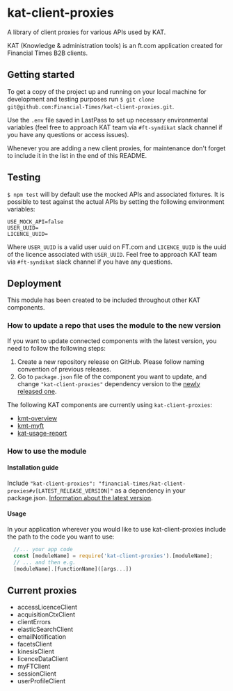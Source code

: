 # kat-client-proxies
A library of client proxies for various APIs used by KAT.

KAT (Knowledge & administration tools) is an ft.com application created for Financial Times B2B clients.

## Getting started
To get a copy of the project up and running on your local machine for development and testing purposes run `$ git clone git@github.com:Financial-Times/kat-client-proxies.git`.

Use the `.env` file saved in LastPass to set up necessary environmental variables (feel free to approach KAT team via `#ft-syndikat` slack channel if you have any questions or access issues).

Whenever you are adding a new client proxies, for maintenance don't forget to include it in the list in the end of this README.

## Testing
`$ npm test` will by default use the mocked APIs and associated fixtures. It is possible to test against the actual APIs by setting the following environment variables:

```
USE_MOCK_API=false
USER_UUID=
LICENCE_UUID=
```

Where `USER_UUID` is a valid user uuid on FT.com and `LICENCE_UUID` is the uuid of the licence associated with `USER_UUID`. Feel free to approach KAT team via `#ft-syndikat` slack channel if you have any questions.

## Deployment
This module has been created to be included throughout other KAT components.

### How to update a repo that uses the module to the new version
If you want to update connected components with the latest version, you need to follow the following steps:
1. Create a new repository release on GitHub. Please follow naming convention of previous releases.
2. Go to `package.json` file of the component you want to update, and change `"kat-client-proxies"` dependency version to the [newly released one](https://github.com/Financial-Times/kat-client-proxies/releases).

The following KAT components are currently using `kat-client-proxies`:
 - [kmt-overview](https://github.com/Financial-Times/kmt-overview)
 - [kmt-myft](https://github.com/Financial-Times/kmt-myft)
 - [kat-usage-report](https://github.com/Financial-Times/kat-usage-report)

### How to use the module

#### Installation guide

Include `"kat-client-proxies": "financial-times/kat-client-proxies#v[LATEST_RELEASE_VERSION]"` as a dependency in your package.json. [Information about the latest version](https://github.com/Financial-Times/kat-client-proxies/releases).

#### Usage

In your application wherever you would like to use kat-client-proxies include the path to the code you want to use:

```js
  //... your app code
  const [moduleName] = require('kat-client-proxies').[moduleName];
  // ... and then e.g.
  [moduleName].[functionName]([args...])
```

## Current proxies
* accessLicenceClient
* acquisitionCtxClient
* clientErrors
* elasticSearchClient
* emailNotification
* facetsClient
* kinesisClient
* licenceDataClient
* myFTClient
* sessionClient
* userProfileClient

